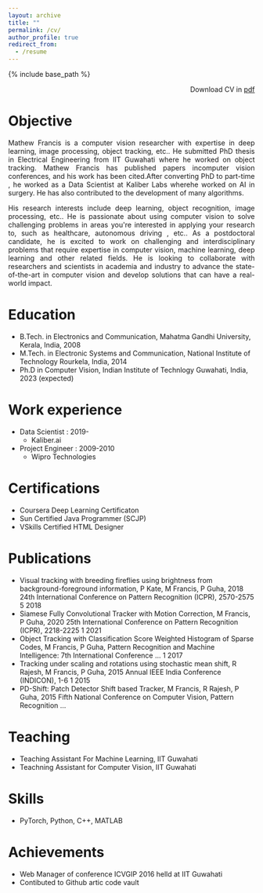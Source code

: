```yaml
---
layout: archive
title: ""
permalink: /cv/
author_profile: true
redirect_from:
  - /resume
---
```


{% include base_path %}
<p align="right">Download CV in <a href="files/cv.pdf">pdf</a></p>

Objective
======
<p align="justify">Mathew Francis is a computer vision researcher with expertise in deep learning, image processing, object tracking, etc.. He submitted PhD thesis in Electrical Engineering from IIT Guwahati where he worked on object tracking. Mathew Francis has published papers incomputer vision conferences, and his work has been cited.After converting PhD to part-time , he worked as a Data Scientist at Kaliber Labs wherehe worked on AI in surgery. He has also contributed to the development of many algorithms.</p>

<p align="justify">His research interests include deep learning, object recognition, image processing, etc.. He is passionate about using computer vision to solve challenging problems in areas you're interested in applying your research to, such as healthcare, autonomous driving , etc.. As a postdoctoral candidate, he is excited to work on challenging and interdisciplinary problems that require expertise in computer vision, machine learning, deep learning and other related fields. He is looking to collaborate with researchers and scientists in academia and industry to advance the state-of-the-art in computer vision and develop solutions that can have a real-world impact.</p>

Education
======
* B.Tech. in Electronics and Communication, Mahatma Gandhi University, Kerala, India, 2008
* M.Tech. in Electronic Systems and Communication, National Institute of Technology Rourkela, India, 2014
* Ph.D in Computer Vision, Indian Institute of Technlogy Guwahati, India, 2023 (expected)

Work experience
======
* Data Scientist : 2019-
  * Kaliber.ai
* Project Engineer : 2009-2010
  * Wipro Technologies

  
Certifications
======
* Coursera Deep Learning Certificaton 
* Sun Certified Java Programmer (SCJP)
* VSkills Certified HTML Designer


Publications
======
* Visual tracking with breeding fireflies using brightness from background-foreground information, P Kate, M Francis, P Guha, 2018 24th International Conference on Pattern Recognition (ICPR), 2570-2575	5	2018
* Siamese Fully Convolutional Tracker with Motion Correction, M Francis, P Guha, 2020 25th International Conference on Pattern Recognition (ICPR), 2218-2225	1	2021
* Object Tracking with Classification Score Weighted Histogram of Sparse Codes, M Francis, P Guha, Pattern Recognition and Machine Intelligence: 7th International Conference …	1	2017
* Tracking under scaling and rotations using stochastic mean shift, R Rajesh, M Francis, P Guha, 2015 Annual IEEE India Conference (INDICON), 1-6	1	2015
* PD-Shift: Patch Detector Shift based Tracker, M Francis, R Rajesh, P Guha, 2015 Fifth National Conference on Computer Vision, Pattern Recognition …
  
Teaching
======
* Teaching Assistant For Machine Learning, IIT Guwahati 
* Teachning Assistant for Computer Vision, IIT Guwahati 
  
Skills
======
* PyTorch, Python, C++, MATLAB

Achievements
======
* Web Manager of conference ICVGIP 2016 helld at IIT Guwahati
* Contibuted to Github artic code vault
